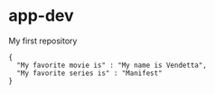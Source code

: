 # app-dev
My first repository
```
{
  "My favorite movie is" : "My name is Vendetta",
  "My favorite series is" : "Manifest"
}
```
